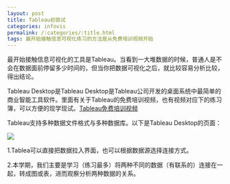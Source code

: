 ```yaml
---
layout: post
title: Tableau初尝试
categories: infovis
permalink: /:categories/:title.html
tags: 最开始接触信息可视化练习的方法是从免费培训视频开始
---
```


最开始接触信息可视化的工具是Tableau。当看到一大堆数据的时候，普通人是不会在数据面前停留多少时间的，但当你把数据可视化之后，就比较容易分析比较，得出结论。

Tableau Desktop是Tableau Desktop是Tableau公司开发的桌面系统中最简单的商业智能工具软件。里面有关于Tableau的免费培训视频，也有视频对应下的练习簿，可以方便的现学现试。[Tableau免费培训视频](https://www.tableau.com/zh-cn/learn/training?build=10300.17.0728.2252&edition=pro&lang=zh-cn&platform=windows&version=10.3)

Tableau支持多种数据文件格式与多种数据库。以下是Tableau Desktop的页面：

![](http://img.blog.csdn.net/20160324153436306?watermark/2/text/aHR0cDovL2Jsb2cuY3Nkbi5uZXQv/font/5a6L5L2T/fontsize/400/fill/I0JBQkFCMA==/dissolve/70/gravity/Center) 

1.Tablea可以直接把数据拉入界面，也可以根据数据源选择连接方式。

2.本学期，我们主要是学习（练习最多）将两种不同的数据（有联系的）连接在一起，转成图或表，进而观察分析两种数据的关系。




